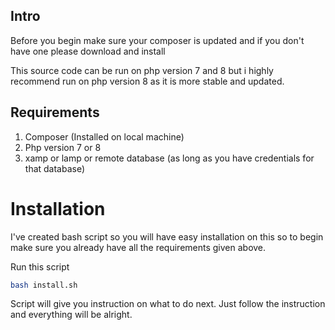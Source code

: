 ## Intro

Before you begin make sure your composer is updated and if you don't have one please download and install

This source code can be run on php version 7 and 8 but i highly recommend run on php version 8 as it is more stable and updated.

## Requirements
1. Composer (Installed on local machine)
2. Php version 7 or 8
3. xamp or lamp or remote database (as long as you have credentials for that database)

# Installation

I've created bash script so you will have easy installation on this so to begin make sure you already have all the requirements given above.

Run this script
```bash
bash install.sh
```

Script will give you instruction on what to do next.
Just follow the instruction and everything will be alright.
